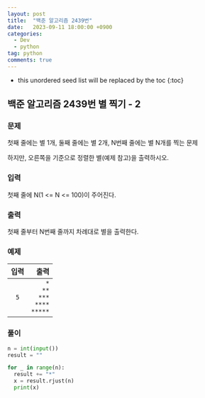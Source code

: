 ```yaml
---
layout: post
title:  "백준 알고리즘 2439번"
date:   2023-09-11 18:00:00 +0900
categories: 
  - Dev
  - python
tag: python
comments: true
---
```


* this unordered seed list will be replaced by the toc
{:toc}

## 백준 알고리즘 2439번 별 찍기 - 2

### 문제

첫째 줄에는 별 1개, 둘째 줄에는 별 2개, N번째 줄에는 별 N개를 찍는 문제  

하지만, 오른쪽을 기준으로 정렬한 별(예제 참고)을 출력하시오.

### 입력

첫째 줄에 N(1 <= N <= 100)이 주어진다.

### 출력

첫째 줄부터 N번째 줄까지 차례대로 별을 출력한다.

### 예제

| 입력 | 출력 |
| :--: | --: |
| `5` | `*` <br/> `**` <br/> `***` <br/> `****` <br/> `*****` |

### 풀이

```py
n = int(input())
result = ""

for _ in range(n):
  result += "*"
  x = result.rjust(n)
  print(x)
```